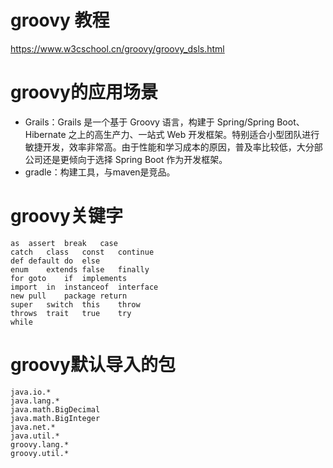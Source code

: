 # groovy 教程
https://www.w3cschool.cn/groovy/groovy_dsls.html

# groovy的应用场景
* Grails：Grails 是一个基于 Groovy 语言，构建于 Spring/Spring Boot、Hibernate 之上的高生产力、一站式 Web 开发框架。特别适合小型团队进行敏捷开发，效率非常高。由于性能和学习成本的原因，普及率比较低，大分部公司还是更倾向于选择 Spring Boot 作为开发框架。
* gradle：构建工具，与maven是竞品。

# groovy关键字
```plain
as	assert	break	case
catch	class	const	continue
def	default	do	else
enum	extends	false	finally
for	goto	if	implements
import	in	instanceof	interface
new	pull	package	return
super	switch	this	throw
throws	trait	true	try
while
```

# groovy默认导入的包
```
java.io.*
java.lang.*
java.math.BigDecimal
java.math.BigInteger
java.net.*
java.util.*
groovy.lang.*
groovy.util.*
```